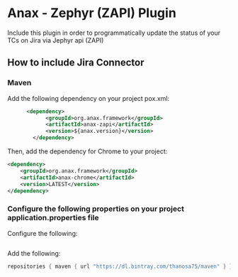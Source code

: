 # Anax - Zephyr (ZAPI) Plugin
Include this plugin in order to programmatically update the status of your TCs on Jira via Jephyr api (ZAPI)

## How to include Jira Connector
### Maven 
Add the following dependency on your project pox.xml:
```xml
      <dependency>
            <groupId>org.anax.framework</groupId>
            <artifactId>anax-zapi</artifactId>
            <version>${anax.version}</version>
        </dependency>
```

Then, add the dependency for Chrome to your project:
```xml
<dependency> 
    <groupId>org.anax.framework</groupId> 
    <artifactId>anax-chrome</artifactId> 
    <version>LATEST</version>
</dependency>
```

### Configure the following properties on your project application.properties file

Configure the following:
```anax.exec.suite= JIRA_CYCLE_NAME
```

Add the following:
```gradle
repositories { maven { url "https://dl.bintray.com/thanosa75/maven" } }
```
